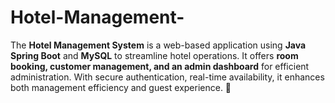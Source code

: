 # Hotel-Management-
The **Hotel Management System** is a web-based application using **Java Spring Boot** and **MySQL** to streamline hotel operations. It offers **room booking, customer management, and an admin dashboard** for efficient administration. With secure authentication, real-time availability, it enhances both management efficiency and guest experience. 🚀
